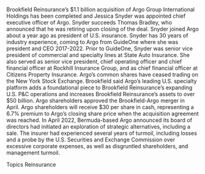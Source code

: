 Brookfield Reinsurance’s $1.1 billion acquisition of Argo Group International Holdings has been completed and Jessica Snyder was appointed chief executive officer of Argo.
Snyder succeeds Thomas Bradley, who announced that he was retiring upon closing of the deal.
Snyder joined Argo about a year ago as president of U.S. insurance. Snyder has 30 years of industry experience, coming to Argo from GuideOne where she was president and CEO 2017-2022. Prior to GuideOne, Snyder was senior vice president of commercial and specialty lines at State Auto Insurance. She also served as senior vice president, chief operating officer and chief financial officer at Rockhill Insurance Group, and as chief financial officer at Citizens Property Insurance.
Argo’s common shares have ceased trading on the New York Stock Exchange. Brookfield said Argo’s leading U.S. specialty platform adds a foundational piece to Brookfield Reinsurance’s expanding U.S. P&C operations and increases Brookfield Reinsurance’s assets to over $50 billion.
Argo shareholders approved the Brookfield-Argo merger in April. Argo shareholders will receive $30 per share in cash, representing a 6.7% premium to Argo’s closing share price when the acquisition agreement was reached.
In April 2022, Bermuda-based Argo announced its board of directors had initiated an exploration of strategic alternatives, including a sale. The insurer had experienced several years of turmoil, including losses and a probe by the U.S. Securities and Exchange Commission over excessive corporate expenses, as well as disgruntled shareholders, and management turmoil.

Topics
Reinsurance
